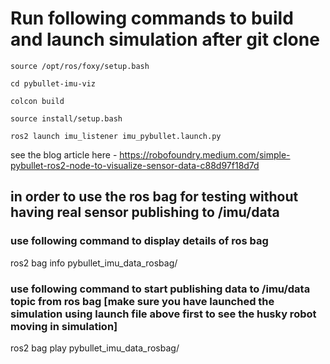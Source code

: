 # Run following commands to build and launch simulation after git clone

```
source /opt/ros/foxy/setup.bash

cd pybullet-imu-viz

colcon build

source install/setup.bash

ros2 launch imu_listener imu_pybullet.launch.py

```

see the blog article here - https://robofoundry.medium.com/simple-pybullet-ros2-node-to-visualize-sensor-data-c88d97f18d7d

## in order to use the ros bag for testing without having real sensor publishing to /imu/data

### use following command to display details of ros bag
ros2 bag info pybullet_imu_data_rosbag/

### use following command to start publishing data to /imu/data topic from ros bag [make sure you have launched the simulation using launch file above first to see the husky robot moving in simulation]
ros2 bag play pybullet_imu_data_rosbag/